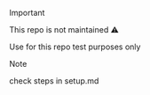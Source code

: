 
> [!important]
>  This repo is not maintained ⚠️
> 
>  Use for this repo test purposes only

> [!note]
>  check steps in setup.md
